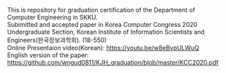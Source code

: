 This is repository for graduation certification of the Department of Computer Engineering in SKKU.
<br>Subimitted and accepted paper in Korea Computer Congress 2020 Undergraduate Section, Korean Institute of Information Scientists and Engineers(한국정보과학회). (18-550)
<br>Online Presentaion video(Korean): https://youtu.be/w8eBvpULWuQ
<br>English version of the paper: https://github.com/wngud0811/KJH_graduation/blob/master/KCC2020.pdf
